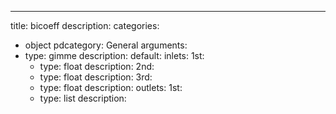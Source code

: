 ---
title: bicoeff
description:
categories:
 - object
pdcategory: General
arguments:
- type: gimme
  description:
  default:
inlets:
  1st:
  - type: float
    description:
  2nd:
  - type: float
    description:
  3rd:
  - type: float
    description:
outlets:
  1st:
  - type: list
    description:
